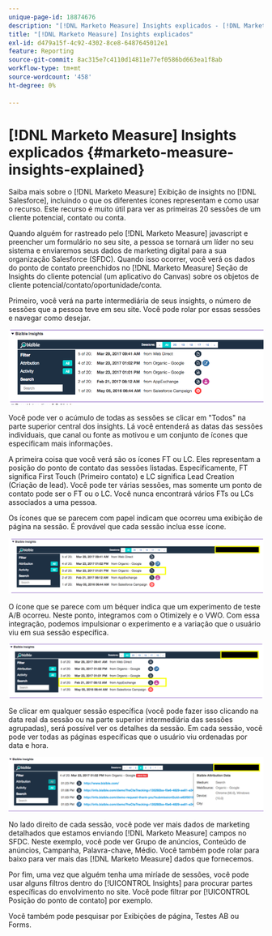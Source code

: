 ```yaml
---
unique-page-id: 18874676
description: "[!DNL Marketo Measure] Insights explicados - [!DNL Marketo Measure] - Documentação do produto"
title: "[!DNL Marketo Measure] Insights explicados"
exl-id: d479a15f-4c92-4302-8ce8-6487645012e1
feature: Reporting
source-git-commit: 8ac315e7c4110d14811e77ef0586bd663ea1f8ab
workflow-type: tm+mt
source-wordcount: '458'
ht-degree: 0%

---
```


# [!DNL Marketo Measure] Insights explicados {#marketo-measure-insights-explained}

Saiba mais sobre o [!DNL Marketo Measure] Exibição de insights no [!DNL Salesforce], incluindo o que os diferentes ícones representam e como usar o recurso. Este recurso é muito útil para ver as primeiras 20 sessões de um cliente potencial, contato ou conta.

Quando alguém for rastreado pelo [!DNL Marketo Measure] javascript e preencher um formulário no seu site, a pessoa se tornará um líder no seu sistema e enviaremos seus dados de marketing digital para a sua organização Salesforce (SFDC). Quando isso ocorrer, você verá os dados do ponto de contato preenchidos no [!DNL Marketo Measure] Seção de Insights do cliente potencial (um aplicativo do Canvas) sobre os objetos de cliente potencial/contato/oportunidade/conta.

Primeiro, você verá na parte intermediária de seus insights, o número de sessões que a pessoa teve em seu site. Você pode rolar por essas sessões e navegar como desejar.

![](assets/1.png)

Você pode ver o acúmulo de todas as sessões se clicar em &quot;Todos&quot; na parte superior central dos insights. Lá você entenderá as datas das sessões individuais, que canal ou fonte as motivou e um conjunto de ícones que especificam mais informações.

A primeira coisa que você verá são os ícones FT ou LC. Eles representam a posição do ponto de contato das sessões listadas. Especificamente, FT significa First Touch (Primeiro contato) e LC significa Lead Creation (Criação de lead). Você pode ter várias sessões, mas somente um ponto de contato pode ser o FT ou o LC. Você nunca encontrará vários FTs ou LCs associados a uma pessoa.

Os ícones que se parecem com papel indicam que ocorreu uma exibição de página na sessão. É provável que cada sessão inclua esse ícone.

![](assets/2.png)

O ícone que se parece com um béquer indica que um experimento de teste A/B ocorreu. Neste ponto, integramos com o Otimizely e o VWO. Com essa integração, podemos impulsionar o experimento e a variação que o usuário viu em sua sessão específica.

![](assets/3.png)

Se clicar em qualquer sessão específica (você pode fazer isso clicando na data real da sessão ou na parte superior intermediária das sessões agrupadas), será possível ver os detalhes da sessão. Em cada sessão, você pode ver todas as páginas específicas que o usuário viu ordenadas por data e hora.

![](assets/4.png)

No lado direito de cada sessão, você pode ver mais dados de marketing detalhados que estamos enviando [!DNL Marketo Measure] campos no SFDC. Neste exemplo, você pode ver Grupo de anúncios, Conteúdo de anúncios, Campanha, Palavra-chave, Médio. Você também pode rolar para baixo para ver mais das [!DNL Marketo Measure] dados que fornecemos.

Por fim, uma vez que alguém tenha uma miríade de sessões, você pode usar alguns filtros dentro do [!UICONTROL Insights] para procurar partes específicas do envolvimento no site. Você pode filtrar por [!UICONTROL Posição do ponto de contato] por exemplo.

Você também pode pesquisar por Exibições de página, Testes AB ou Forms.
